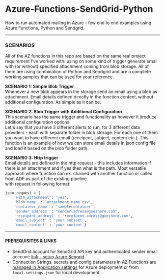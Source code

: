 # Azure-Functions-SendGrid-Python
How to run automated mailing in Azure - few end to end examples using Azure Functions, Python and Sendgrid. 
  
---
  
### SCENARIOS
All of the AZ functions in this repo are based on the same real project requirement I've worked with: using on some kind of trigger generate email with (or without) specified attachment coming from blob storage. All of them are using combination of Python and Sendgrid and are a complete working samples that can be used for your reference.

  
**SCENARIO 1: Simple Blob Trigger**  
Whenever a new blob appears in the storage send an email using a blob as attachment. Email details defined directly in the function content, without additional configuration. As simple as it can be.

**SCENARIO 2: Blob Trigger with Additional Configuration**  
This scenario has the same trigger and functionality as <simple-blob-trigger> however it itroduce additional configuration options.  
Let's say that you have 3 different alerts to run, for 3 different data providers - each with separate folder in blob storage. For each one of them you want to have different email (receipent, subject, content etc.). This function is an example of how we can store email details in json config file and load it based on the blob folder path.  

**SCENARIO 3: Http trigger**  
Email details are defined in the http request - this includes information if there is an attachment and if yes then what is the path. Most versatile approach where function can ex. chained with another function or called from ADF as part of the existing pipeline.   
with request in following format:  
```python
json_request = {
    'with_attachment': 'yes',
    'blob_name' : 'attachment_name.csv',
    'container_name' : 'samplecontainer',
    'sender_address' : "sender.adress@goeshere.com",
    'receipent_address' : 'receipent.adress@goeshere.com',
    'email_subject' : 'your subject',
    'email_content' : 'your content'}
```  
  
---
  
#### PREREQUISITES & LINKS
- SendGrid account for SendGrid API key and authenticated sender email account: [link - setup Azure Sengrid](https://docs.sendgrid.com/for-developers/partners/microsoft-azure-2021) 
- Connection Strings, secrets and config parameters in AZ Functions are [managed in Application settings](https://docs.microsoft.com/en-us/azure/azure-functions/functions-reference-python?tabs=asgi%2Cazurecli-linux%2Capplication-level#environment-variables) for Azure deployment or from `local.settings.json` for local development
